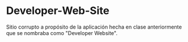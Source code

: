 # Developer-Web-Site

Sitio corrupto a propósito de la aplicación hecha en clase anteriormente que se nombraba como "Developer Website".
